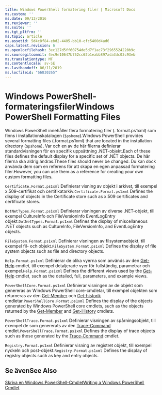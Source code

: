 ```yaml
---
title: Windows PowerShell formatering filer | Microsoft Docs
ms.custom: ''
ms.date: 09/13/2016
ms.reviewer: ''
ms.suite: ''
ms.tgt_pltfrm: ''
ms.topic: article
ms.assetid: 5d4c8f84-ebd2-4405-bb10-cfc5400d4ad6
caps.latest.revision: 6
ms.openlocfilehash: 3ec127d5ff60754de5d7f1ac73f2965524228b9c
ms.sourcegitcommit: 4ec9e10647b752cc62b1eabb897ada3dc03c93eb
ms.translationtype: MT
ms.contentlocale: sv-SE
ms.lasthandoff: 06/11/2019
ms.locfileid: "66830265"
---
```

# <a name="windows-powershell-formatting-files"></a><span data-ttu-id="a1b17-102">Windows PowerShell-formateringsfiler</span><span class="sxs-lookup"><span data-stu-id="a1b17-102">Windows PowerShell Formatting Files</span></span>

<span data-ttu-id="a1b17-103">Windows PowerShell innehåller flera formatering filer (. format.ps1xml) som finns i installationskatalogen (`$pshome`).</span><span class="sxs-lookup"><span data-stu-id="a1b17-103">Windows PowerShell provides several formatting files (.format.ps1xml) that are located in the installation directory (`$pshome`).</span></span> <span data-ttu-id="a1b17-104">Var och en av de här filerna definierar standardvisningen för en specifik uppsättning .NET-objekt.</span><span class="sxs-lookup"><span data-stu-id="a1b17-104">Each of these files defines the default display for a specific set of .NET objects.</span></span> <span data-ttu-id="a1b17-105">De här filerna ska aldrig ändras.</span><span class="sxs-lookup"><span data-stu-id="a1b17-105">These files should never be changed.</span></span> <span data-ttu-id="a1b17-106">Du kan dock använda dem som en referens för att skapa en egen anpassad formatering filer.</span><span class="sxs-lookup"><span data-stu-id="a1b17-106">However, you can use them as a reference for creating your own custom formatting files.</span></span>

<span data-ttu-id="a1b17-107">`Certificate.Format.ps1xml` Definierar visning av objekt i arkivet, till exempel x.509-certifikat och certifikatarkiv.</span><span class="sxs-lookup"><span data-stu-id="a1b17-107">`Certificate.Format.ps1xml` Defines the display of objects in the Certificate store such as x.509 certificates and certificate stores.</span></span>

<span data-ttu-id="a1b17-108">`DotNetTypes.Format.ps1xml` Definierar visningen av diverse .NET-objekt, till exempel CultureInfo och FileVersionInfo EventLogEntry objekt.</span><span class="sxs-lookup"><span data-stu-id="a1b17-108">`DotNetTypes.Format.ps1xml` Defines the display of miscellaneous .NET objects such as CultureInfo, FileVersionInfo, and EventLogEntry objects.</span></span>

<span data-ttu-id="a1b17-109">`FileSystem.Format.ps1xml` Definierar visningen av filsystemsobjekt, till exempel fil- och objekt.</span><span class="sxs-lookup"><span data-stu-id="a1b17-109">`FileSystem.Format.ps1xml` Defines the display of file system objects such as file and directory objects.</span></span>

<span data-ttu-id="a1b17-110">`Help.Format.ps1xml` Definierar de olika vyerna som används av den [Get-Help](/powershell/module/Microsoft.PowerShell.Core/Get-Help) cmdlet, till exempel detaljerade vyer för fullständig, parametrar och exempel.</span><span class="sxs-lookup"><span data-stu-id="a1b17-110">`Help.Format.ps1xml` Defines the different views used by the [Get-Help](/powershell/module/Microsoft.PowerShell.Core/Get-Help) cmdlet, such as the detailed, full, parameters, and example views.</span></span>

<span data-ttu-id="a1b17-111">`PowerShellCore.Format.ps1xml` Definierar visningen av de objekt som genereras av Windows PowerShell core-cmdletar, till exempel objekten som returneras av den [Get-Member](/powershell/module/Microsoft.PowerShell.Utility/Get-Member) och [Get-historik](/powershell/module/Microsoft.PowerShell.Core/Get-History) cmdletar.</span><span class="sxs-lookup"><span data-stu-id="a1b17-111">`PowerShellCore.Format.ps1xml` Defines the display of the objects generated by Windows PowerShell core cmdlets, such as the objects returned by the [Get-Member](/powershell/module/Microsoft.PowerShell.Utility/Get-Member) and [Get-History](/powershell/module/Microsoft.PowerShell.Core/Get-History) cmdlets.</span></span>

<span data-ttu-id="a1b17-112">`PowerShellTrace.Format.ps1xml` Definierar visningen av spårningsobjekt, till exempel de som genererats av den [Trace-Command](/powershell/module/Microsoft.PowerShell.Utility/Trace-Command) cmdlet.</span><span class="sxs-lookup"><span data-stu-id="a1b17-112">`PowerShellTrace.Format.ps1xml` Defines the display of trace objects such as those generated by the [Trace-Command](/powershell/module/Microsoft.PowerShell.Utility/Trace-Command) cmdlet.</span></span>

<span data-ttu-id="a1b17-113">`Registry.Format.ps1xml` Definierar visning av registret objekt, till exempel nyckeln och post-objekt.</span><span class="sxs-lookup"><span data-stu-id="a1b17-113">`Registry.Format.ps1xml` Defines the display of registry objects such as key and entry objects.</span></span>

## <a name="see-also"></a><span data-ttu-id="a1b17-114">Se även</span><span class="sxs-lookup"><span data-stu-id="a1b17-114">See Also</span></span>

[<span data-ttu-id="a1b17-115">Skriva en Windows PowerShell-Cmdlet</span><span class="sxs-lookup"><span data-stu-id="a1b17-115">Writing a Windows PowerShell Cmdlet</span></span>](../cmdlet/writing-a-windows-powershell-cmdlet.md)
